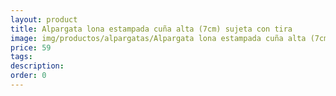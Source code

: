 ```yaml
---
layout: product
title: Alpargata lona estampada cuña alta (7cm) sujeta con tira 
image: img/productos/alpargatas/Alpargata lona estampada cuña alta (7cm) sujeta con tira =59.webp
price: 59
tags: 
description: 
order: 0
---
```

